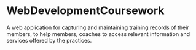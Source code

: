 # WebDevelopmentCoursework
A web application for capturing  and maintaining training records of their members, to help members, coaches to access relevant information and services offered by the practices. 
